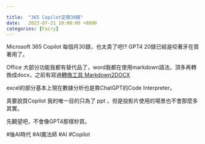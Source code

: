 ```yaml
---

title:  "365 Copilot定價30鎂"
date:   2023-07-21 10:00:00 +0800
categories: [Fairy]
---
```


Microsoft 365 Copilot 每個月30鎂，也太貴了吧!? GPT4 20鎂已經是咬著牙在買著用了。

Office 大部分功能我都有替代品了，word我都在使用markdown語法，頂多再轉換成docx，之前有寫過[轉換工具 Markdown2DOCX](https://github.com/LatticeMage/Tools/tree/main/Converter/Markdown2DOCX)

excel的部分基本上現在數據分析也是靠ChatGPT的Code Interpreter。

真要說買Copilot 我的唯一目的只為了 ppt ，但是投影片使用的場景也不會那麼多其實。

先觀望吧，不會像GPT4那樣秒買。

#後AI時代 #AI魔法師 #AI #Copilot